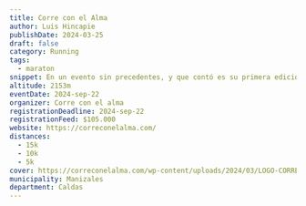 ```yaml
---
title: Corre con el Alma
author: Luis Hincapie
publishDate: 2024-03-25
draft: false
category: Running
tags:
  - maraton
snippet: En un evento sin precedentes, y que contó es su primera edición con más de 1.100 participantes. Una carrera que recibió el apoyo de deportistas como James Rodríguez, Radamel Falcao y Catherine Ibarguen, y transmitida por el Canal Regional Telecafé. ¡Este 2024 será un nuevo nivel!
altitude: 2153m
eventDate: 2024-sep-22
organizer: Corre con el alma
registrationDeadline: 2024-sep-22
registrationFeed: $105.000
website: https://correconelalma.com/
distances:
  - 15k
  - 10k
  - 5k
cover: https://correconelalma.com/wp-content/uploads/2024/03/LOGO-CORRE-2024.png
municipality: Manizales
department: Caldas
---
```

